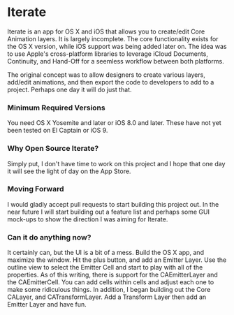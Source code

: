 # Iterate

Iterate is an app for OS X and iOS that allows you to create/edit Core Animation layers.  It is largely incomplete.  The core functionality exists for the OS X version, while iOS support was being added later on.  The idea was to use Apple's cross-platform libraries to leverage iCloud Documents, Continuity, and Hand-Off for a seemless workflow between both platforms.

The original concept was to allow designers to create various layers, add/edit animations, and then export the code to developers to add to a project.  Perhaps one day it will do just that.

### Minimum Required Versions
You need OS X Yosemite and later or iOS 8.0 and later.  These have not yet been tested on El Captain or iOS 9.

### Why Open Source Iterate?
Simply put, I don't have time to work on this project and I hope that one day it will see the light of day on the App Store.

### Moving Forward
I would gladly accept pull requests to start building this project out.  In the near future I will start building out a feature list and perhaps some GUI mock-ups to show the direction I was aiming for Iterate.

### Can it do anything now?
It certainly can, but the UI is a bit of a mess.  Build the OS X app, and maximize the window.  Hit the plus button, and add an Emitter Layer.  Use the outline view to select the Emitter Cell and start to play with all of the properties.  As of this writing, there is support for the CAEmitterLayer and the CAEmitterCell.  You can add cells within cells and adjust each one to make some ridiculous things.  In addition, I began building out the Core CALayer, and CATransformLayer.  Add a Transform Layer then add an Emitter Layer and have fun.
